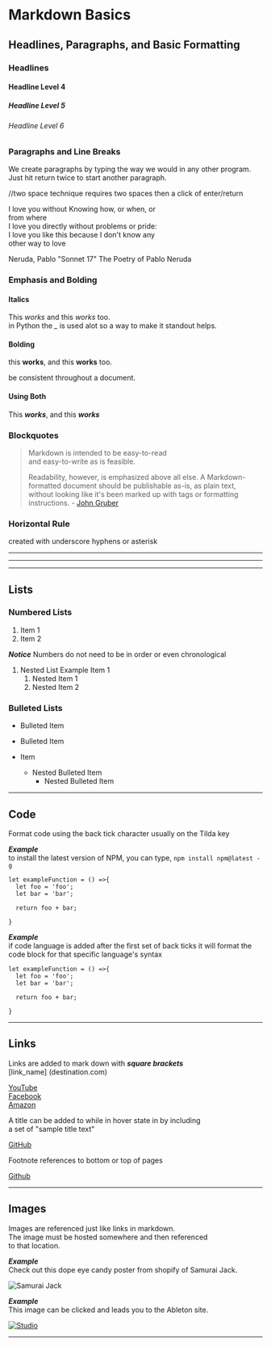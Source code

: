 # Markdown Basics

## Headlines, Paragraphs, and Basic Formatting

### Headlines

#### Headline Level 4

##### Headline Level 5

###### Headline Level 6

### Paragraphs and Line Breaks

We create paragraphs by typing the way we would in any other program. Just hit return twice to start another paragraph.

//two space technique requires two spaces then a click of enter/return  

I love you without Knowing how, or when, or  
from where  
I love you directly without problems or pride:  
I love you like this because I don't know any  
other way to love

Neruda, Pablo "Sonnet 17" The Poetry of Pablo Neruda

### Emphasis and Bolding

#### Italics

This *works* and this _works_ too.  
in Python the *_* is used alot so a way to make it standout helps.

#### Bolding

this **works**, and this __works__ too.  

be consistent throughout a document.

#### Using Both

This ***works***, and this ___works___

### Blockquotes

> Markdown is intended to be easy-to-read  
and easy-to-write as is feasible.
>
> Readability, however, is emphasized above all else. A Markdown-formatted document should be publishable as-is, as plain text, without looking like it's been marked up with tags or formatting instructions.  - [John Gruber](https://daringfireball.net/ "Creator of Markdown")

### Horizontal Rule

created with underscore hyphens or asterisk

____

---

***

## Lists

### Numbered Lists

1. Item 1
2. Item 2

 ***Notice*** Numbers do not need to be in order or even chronological


1. Nested List Example Item 1
    1. Nested Item 1
    2. Nested Item 2

### Bulleted Lists

* Bulleted Item
* Bulleted Item

* Item  
    * Nested Bulleted Item  
      * Nested Bulleted Item
***

## Code

Format code using the back tick character usually on the Tilda key  

***Example***  
to install the latest version of NPM, you can type, `npm install npm@latest -g`  

```  
let exampleFunction = () =>{
  let foo = 'foo';
  let bar = 'bar';

  return foo + bar;

}  
```
***Example***  
if code language is added after the first set of back ticks it will format the code block for that specific language's syntax

```JS  
let exampleFunction = () =>{
  let foo = 'foo';
  let bar = 'bar';

  return foo + bar;

}  
```

___  

## Links

Links are added to mark down with ***square brackets***  
 [link_name] (destination.com)  

 [YouTube](https://youtube.com)  
 [Facebook](https://facebook.com)   
 [Amazon](https://amazon.com)

 A title can be added to while in hover state in by including  
  a set of "sample title text"  

 [GitHub](https://GitHub.com "Link to GitHub")  

 Footnote references to bottom or top  of pages  

[Github][1]  

[1]: https://github.com "Reference Link to Github"

---  

## Images

Images are referenced just like links in markdown.  
The image must be hosted somewhere and then referenced  
to that location.

  ***Example***  
  Check out this dope eye candy poster from shopify of Samurai Jack.  

![Samurai Jack](https://cdn.shopify.com/s/files/1/0558/2081/products/Samurai_TomWhalen_Regular_1024x1024.jpg?v=1500485901)

***Example***  
This image can be clicked and leads you to the Ableton site.  

[![Studio](https://cdn-resources.ableton.com/80bA26cPQ1hEJDFjpUKntxfqdmG3ZykO/static/images/og-images/live.96bd28d4f91d.jpg "Can't I dream?")](https://ableton.com)

---  

